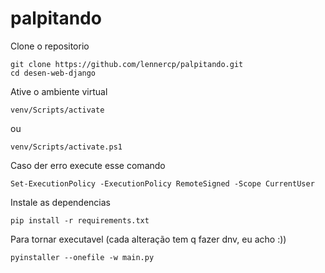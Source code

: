 # palpitando
Clone o repositorio
```
git clone https://github.com/lennercp/palpitando.git
cd desen-web-django
```
Ative o ambiente virtual
```
venv/Scripts/activate
```
ou
```
venv/Scripts/activate.ps1
```
Caso der erro execute esse comando
```
Set-ExecutionPolicy -ExecutionPolicy RemoteSigned -Scope CurrentUser
```

Instale as dependencias
```
pip install -r requirements.txt
```

Para tornar executavel (cada alteração tem q fazer dnv, eu acho :))
```
pyinstaller --onefile -w main.py
```
